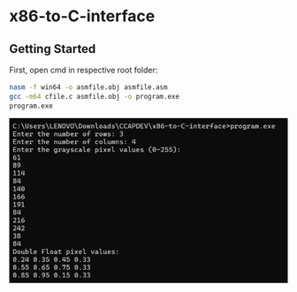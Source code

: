# x86-to-C-interface

## Getting Started

First, open cmd in respective root folder:

```bash
nasm -f win64 -o asmfile.obj asmfile.asm
gcc -m64 cfile.c asmfile.obj -o program.exe
program.exe
```
![alt text](image.png)
